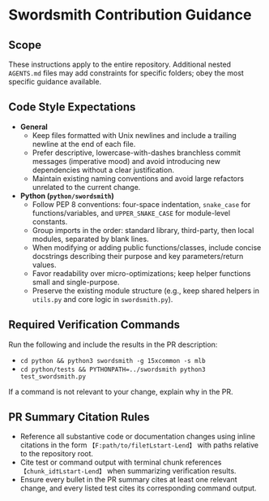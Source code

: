 # Swordsmith Contribution Guidance

## Scope
These instructions apply to the entire repository. Additional nested `AGENTS.md` files may add constraints for specific folders; obey the most specific guidance available.

## Code Style Expectations
- **General**
  - Keep files formatted with Unix newlines and include a trailing newline at the end of each file.
  - Prefer descriptive, lowercase-with-dashes branchless commit messages (imperative mood) and avoid introducing new dependencies without a clear justification.
  - Maintain existing naming conventions and avoid large refactors unrelated to the current change.
- **Python (`python/swordsmith`)**
  - Follow PEP 8 conventions: four-space indentation, `snake_case` for functions/variables, and `UPPER_SNAKE_CASE` for module-level constants.
  - Group imports in the order: standard library, third-party, then local modules, separated by blank lines.
  - When modifying or adding public functions/classes, include concise docstrings describing their purpose and key parameters/return values.
  - Favor readability over micro-optimizations; keep helper functions small and single-purpose.
  - Preserve the existing module structure (e.g., keep shared helpers in `utils.py` and core logic in `swordsmith.py`).

## Required Verification Commands
Run the following and include the results in the PR description:
- `cd python && python3 swordsmith -g 15xcommon -s mlb`
- `cd python/tests && PYTHONPATH=../swordsmith python3 test_swordsmith.py`

If a command is not relevant to your change, explain why in the PR.

## PR Summary Citation Rules
- Reference all substantive code or documentation changes using inline citations in the form ``【F:path/to/file†Lstart-Lend】`` with paths relative to the repository root.
- Cite test or command output with terminal chunk references ``【chunk_id†Lstart-Lend】`` when summarizing verification results.
- Ensure every bullet in the PR summary cites at least one relevant change, and every listed test cites its corresponding command output.
